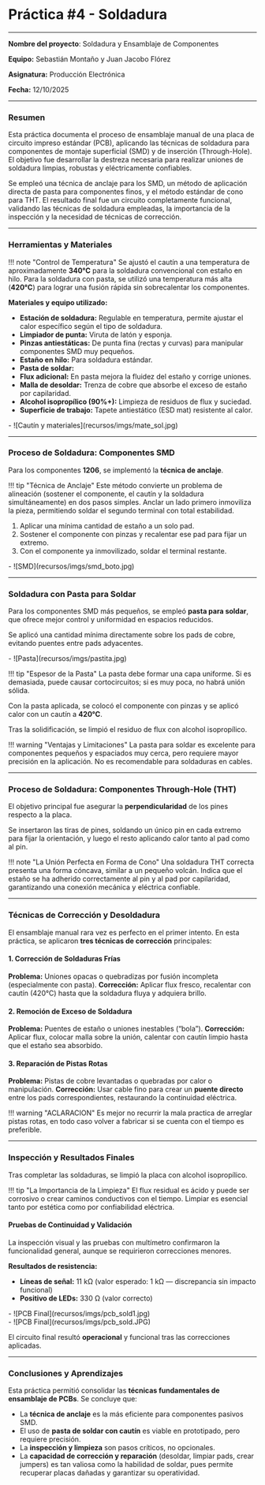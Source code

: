 
# Práctica #4 - Soldadura

---
**Nombre del proyecto**: Soldadura y Ensamblaje de Componentes

**Equipo:** Sebastián Montaño y Juan Jacobo Flórez

**Asignatura:** Producción Electrónica

**Fecha:** 12/10/2025 

---

### Resumen

Esta práctica documenta el proceso de ensamblaje manual de una placa de circuito impreso estándar (PCB), aplicando las técnicas de soldadura para componentes de montaje superficial (SMD) y de inserción (Through-Hole).
El objetivo fue desarrollar la destreza necesaria para realizar uniones de soldadura limpias, robustas y eléctricamente confiables.

Se empleó una técnica de anclaje para los SMD, un método de aplicación directa de pasta para componentes finos, y el método estándar de cono para THT.
El resultado final fue un circuito completamente funcional, validando las técnicas de soldadura empleadas, la importancia de la inspección y la necesidad de técnicas de corrección.

---

### Herramientas y Materiales

!!! note "Control de Temperatura"
Se ajustó el cautín a una temperatura de aproximadamente **340°C** para la soldadura convencional con estaño en hilo.
Para la soldadura con pasta, se utilizó una temperatura más alta (**420°C**) para lograr una fusión rápida sin sobrecalentar los componentes.

**Materiales y equipo utilizado:**

* **Estación de soldadura:** Regulable en temperatura, permite ajustar el calor específico según el tipo de soldadura.
* **Limpiador de punta:** Viruta de latón y esponja.
* **Pinzas antiestáticas:** De punta fina (rectas y curvas) para manipular componentes SMD muy pequeños.
* **Estaño en hilo:** Para soldadura estándar.
* **Pasta de soldar:** 
* **Flux adicional:** En pasta mejora la fluidez del estaño y corrige uniones.
* **Malla de desoldar:** Trenza de cobre que absorbe el exceso de estaño por capilaridad.
* **Alcohol isopropílico (90%+):** Limpieza de residuos de flux y suciedad.
* **Superficie de trabajo:** Tapete antiestático (ESD mat) resistente al calor.

<div class="grid cards" markdown>
- ![Cautín y materiales](recursos/imgs/mate_sol.jpg)
</div>

---

### Proceso de Soldadura: Componentes SMD

Para los componentes **1206**, se implementó la **técnica de anclaje**.

!!! tip "Técnica de Anclaje"
Este método convierte un problema de alineación (sostener el componente, el cautín y la soldadura simultáneamente) en dos pasos simples.
Anclar un lado primero inmoviliza la pieza, permitiendo soldar el segundo terminal con total estabilidad.

1. Aplicar una mínima cantidad de estaño a un solo pad.
2. Sostener el componente con pinzas y recalentar ese pad para fijar un extremo.
3. Con el componente ya inmovilizado, soldar el terminal restante.

<div class="grid cards" markdown>
- ![SMD](recursos/imgs/smd_boto.jpg)
</div>

---

### Soldadura con Pasta para Soldar

Para los componentes SMD más pequeños, se empleó **pasta para soldar**, que ofrece mejor control y uniformidad en espacios reducidos.

Se aplicó una cantidad mínima directamente sobre los pads de cobre, evitando puentes entre pads adyacentes.

<div class="grid cards" markdown>
- ![Pasta](recursos/imgs/pastita.jpg)
</div>

!!! tip "Espesor de la Pasta"
La pasta debe formar una capa uniforme.
Si es demasiada, puede causar cortocircuitos; si es muy poca, no habrá unión sólida.

Con la pasta aplicada, se colocó el componente con pinzas y se aplicó calor con un cautín a **420°C**.


Tras la solidificación, se limpió el residuo de flux con alcohol isopropílico.

!!! warning "Ventajas y Limitaciones"
    La pasta para soldar es excelente para componentes pequeños y espaciados muy cerca, pero requiere mayor precisión en la aplicación. No es recomendable para soldaduras en cables.

---

### Proceso de Soldadura: Componentes Through-Hole (THT)

El objetivo principal fue asegurar la **perpendicularidad** de los pines respecto a la placa.

Se insertaron las tiras de pines, soldando un único pin en cada extremo para fijar la orientación, y luego el resto aplicando calor tanto al pad como al pin.

!!! note "La Unión Perfecta en Forma de Cono"
Una soldadura THT correcta presenta una forma cóncava, similar a un pequeño volcán.
Indica que el estaño se ha adherido correctamente al pin y al pad por capilaridad, garantizando una conexión mecánica y eléctrica confiable.

---

### Técnicas de Corrección y Desoldadura

El ensamblaje manual rara vez es perfecto en el primer intento. En esta práctica, se aplicaron **tres técnicas de corrección** principales:

#### 1. Corrección de Soldaduras Frías

**Problema:** Uniones opacas o quebradizas por fusión incompleta (especialmente con pasta).
**Corrección:** Aplicar flux fresco, recalentar con cautín (420°C) hasta que la soldadura fluya y adquiera brillo.

#### 2. Remoción de Exceso de Soldadura

**Problema:** Puentes de estaño o uniones inestables (“bola”).
**Corrección:** Aplicar flux, colocar malla sobre la unión, calentar con cautín limpio hasta que el estaño sea absorbido.

#### 3. Reparación de Pistas Rotas 

**Problema:** Pistas de cobre levantadas o quebradas por calor o manipulación.
**Corrección:** Usar cable fino para crear un **puente directo** entre los pads correspondientes, restaurando la continuidad eléctrica.

!!! warning "ACLARACION"
    Es mejor no recurrir la mala practica de arreglar pistas rotas, en todo caso volver a fabricar si se cuenta con el tiempo es preferible.

---

### Inspección y Resultados Finales

Tras completar las soldaduras, se limpió la placa con alcohol isopropílico.

!!! tip "La Importancia de la Limpieza"
El flux residual es ácido y puede ser corrosivo o crear caminos conductivos con el tiempo.
Limpiar es esencial tanto por estética como por confiabilidad eléctrica.

#### Pruebas de Continuidad y Validación

La inspección visual y las pruebas con multímetro confirmaron la funcionalidad general, aunque se requirieron correcciones menores.

**Resultados de resistencia:**

* **Líneas de señal:** 11 kΩ (valor esperado: 1 kΩ — discrepancia sin impacto funcional)
* **Positivo de LEDs:** 330 Ω (valor correcto)

<div class="grid cards" markdown>
- ![PCB Final](recursos/imgs/pcb_sold1.jpg)
</div>

<div class="grid cards" markdown>
- ![PCB Final](recursos/imgs/pcb_sold.JPG)
</div>


El circuito final resultó **operacional** y funcional tras las correcciones aplicadas.

---

### Conclusiones y Aprendizajes

Esta práctica permitió consolidar las **técnicas fundamentales de ensamblaje de PCBs**. Se concluye que:

* La **técnica de anclaje** es la más eficiente para componentes pasivos SMD.
* El uso de **pasta de soldar con cautín** es viable en prototipado, pero requiere precisión.
* La **inspección y limpieza** son pasos críticos, no opcionales.
* La **capacidad de corrección y reparación** (desoldar, limpiar pads, crear jumpers) es tan valiosa como la habilidad de soldar, pues permite recuperar placas dañadas y garantizar su operatividad.

